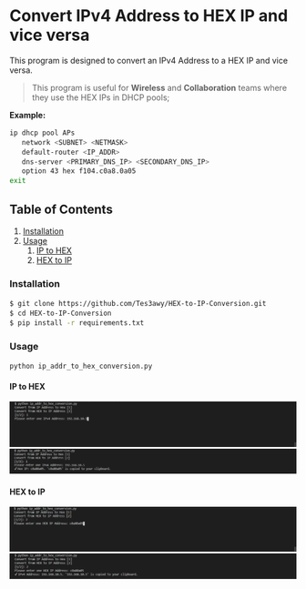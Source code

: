 # Convert IPv4 Address to HEX IP and vice versa

This program is designed to convert an IPv4 Address to a HEX IP and vice versa.

> This program is useful for **Wireless** and **Collaboration** teams where they use the HEX IPs in DHCP pools;

**Example:**

```bash
ip dhcp pool APs
   network <SUBNET> <NETMASK>
   default-router <IP_ADDR>
   dns-server <PRIMARY_DNS_IP> <SECONDARY_DNS_IP>
   option 43 hex f104.c0a8.0a05
exit
```

## Table of Contents

1. [Installation](#installation)
2. [Usage](#usage)
   1. [IP to HEX](#ip-to-hex)
   2. [HEX to IP](#hex-to-ip)

### Installation

```bash
$ git clone https://github.com/Tes3awy/HEX-to-IP-Conversion.git
$ cd HEX-to-IP-Conversion
$ pip install -r requirements.txt
```

### Usage

```python3
python ip_addr_to_hex_conversion.py
```

#### IP to HEX

![1](assets/1.png)
![2](assets/2.png)

#### HEX to IP

![3](assets/3.png)
![4](assets/4.png)

